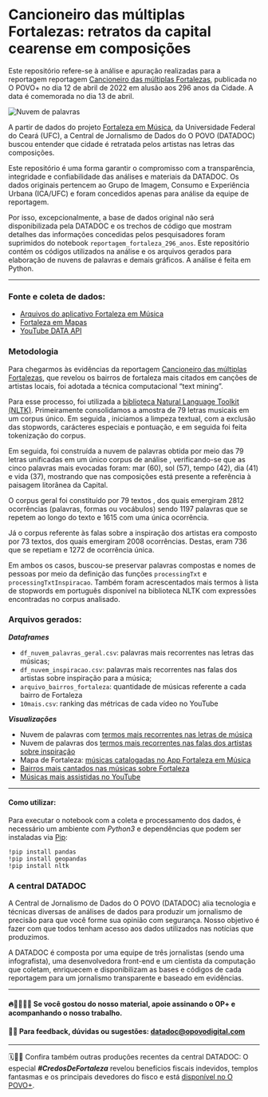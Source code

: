 # Cancioneiro das múltiplas Fortalezas: retratos da capital cearense em composições

Este repositório refere-se à análise e apuração realizadas para a reportagem reportagem [Cancioneiro das múltiplas Fortalezas](https://mais.opovo.com.br/reportagens-especiais/2022/04/12/as-multiplas-fortalezas-expressas-em-cancoes.html), publicada no O POVO+ no dia 12 de abril de 2022 em alusão aos 296 anos da Cidade. A data é comemorada no dia 13 de abril.

![Nuvem de palavras](https://user-images.githubusercontent.com/43644247/163463584-cac74999-3d82-430c-91b4-9bcab9df6952.png)

A partir de dados do projeto [Fortaleza em Música](https://play.google.com/store/apps/details?id=com.ufc.fortalezaemmusica&gl=US), da Universidade Federal do Ceará (UFC), a Central de Jornalismo de Dados do O POVO (DATADOC) buscou entender que cidade é retratada pelos artistas nas letras das composições.

Este repositório é uma forma garantir o compromisso com a transparência, integridade e confiabilidade das análises e materiais da DATADOC. Os dados originais pertencem ao Grupo de Imagem, Consumo e Experiência Urbana (ICA/UFC) e foram concedidos apenas para análise da equipe de reportagem.

Por isso, excepcionalmente, a base de dados original não será disponibilizada pela DATADOC e os trechos de código que mostram detalhes das informações concedidas pelos pesquisadores foram suprimidos do notebook `reportagem_fortaleza_296_anos`. Este repositório contém os códigos utilizados na análise e os arquivos gerados para elaboração de nuvens de palavras e demais gráficos. A análise é feita em Python.

--------------------------------------

### Fonte e coleta de dados:

- [Arquivos do aplicativo Fortaleza em Música](https://play.google.com/store/apps/details?id=com.ufc.fortalezaemmusica&gl=US)
- [Fortaleza em Mapas](https://mapas.fortaleza.ce.gov.br/)
- [YouTube DATA API](https://developers.google.com/youtube/v3/)

### Metodologia

Para chegarmos às evidências da reportagem [Cancioneiro das múltiplas Fortalezas](https://mais.opovo.com.br/reportagens-especiais/2022/04/12/as-multiplas-fortalezas-expressas-em-cancoes.html), que revelou os bairros de fortaleza mais citados em canções de artistas locais, foi adotada a técnica computacional “text  mining”.

Para esse processo, foi utilizada a [biblioteca Natural Language Toolkit (NLTK)](https://www.nltk.org/). Primeiramente consolidamos a amostra de 79 letras musicais em um corpus único. Em seguida , iniciamos a limpeza textual, com a exclusão das stopwords, carácteres especiais e pontuação,  e em seguida foi feita tokenização do corpus. 

Em seguida, foi construída a nuvem de palavras obtida por meio das 79 letras unificadas em um único corpus de análise , verificando-se que as cinco palavras mais evocadas foram: mar (60), sol (57), tempo (42), dia (41) e vida (37), mostrando que nas composições está presente a referência à paisagem litorânea da Capital.

O corpus geral foi constituído por 79 textos , dos quais emergiram 2812 ocorrências (palavras, formas ou vocábulos) sendo 1197 palavras que se repetem ao longo do texto e 1615 com uma única ocorrência.

Já o corpus referente às falas sobre a inspiração dos artistas era composto por 73 textos, dos quais emergiram 2008 ocorrências. Destas, eram 736 que se repetiam e 1272 de ocorrência única.

Em ambos os casos, buscou-se preservar palavras compostas e nomes de pessoas por meio da definição das funções `processingTxt` e `processingTxtInspiracao`. Também foram acrescentados mais termos à lista de stopwords em português disponível na biblioteca NLTK com expressões encontradas no corpus analisado.

### Arquivos gerados:

**_Dataframes_**
 - `df_nuvem_palavras_geral.csv`: palavras mais recorrentes nas letras das músicas;
 - `df_nuvem_inspiracao.csv`: palavras mais recorrentes nas falas dos artistas sobre inspiração para a música;
 - `arquivo_bairros_fortaleza`: quantidade de músicas referente a cada bairro de Fortaleza
 - `10mais.csv`: ranking das métricas de cada vídeo no YouTube
 
 **_Visualizações_**
- Nuvem de palavras com [termos mais recorrentes nas letras de música](https://public.flourish.studio/visualisation/9331125/)
- Nuvem de palavras dos [termos mais recorrentes nas falas dos artistas sobre inspiração](https://public.flourish.studio/visualisation/9331396/)
- Mapa de Fortaleza: [músicas catalogadas no App Fortaleza em Música]()
- [Bairros mais cantados nas músicas sobre Fortaleza](https://public.flourish.studio/visualisation/9333060/)
- [Músicas mais assistidas no YouTube](https://public.flourish.studio/visualisation/9385338/)

--------------------------------------

#### Como utilizar:

Para executar o notebook com a coleta e processamento dos dados, é necessário um ambiente com *Python3* e dependências que podem ser instaladas via [Pip](https://pypi.org/project/pip/): 
```{python}
!pip install pandas
!pip install geopandas
!pip install nltk
```

### A central DATADOC

A Central de Jornalismo de Dados do O POVO (DATADOC) alia tecnologia e técnicas diversas de análises de dados para produzir um jornalismo de precisão para que você forme sua opinião com segurança. Nosso objetivo é fazer com que todos tenham acesso aos dados utilizados nas notícias que produzimos.

A DATADOC é composta por uma equipe de três jornalistas (sendo uma infografista), uma desenvolvedora front-end e um cientista da computação que coletam, enriquecem e disponibilizam as bases e códigos de cada reportagem para um jornalismo transparente e baseado em evidências.

 --------------------------------------
#### 🔥📰👩🏻‍💻 Se você gostou do nosso material, apoie assinando o OP+ e acompanhando o nosso trabalho.

#### 📝📨 Para feedback, dúvidas ou sugestões: datadoc@opovodigital.com

--------------------------------------
 
🗓️🕵🏻 Confira também outras produções recentes da central DATADOC: O especial ***#CredosDeFortaleza*** revelou benefícios fiscais indevidos, templos fantasmas e os principais devedores do fisco e está [disponível no O POVO+](https://bit.ly/3gkGPyF).